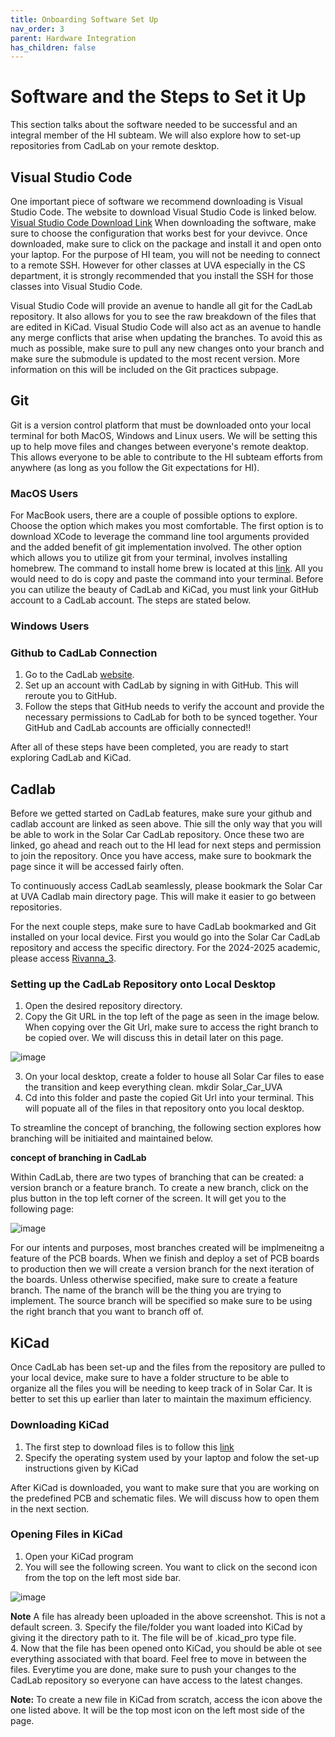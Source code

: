 ```yaml
---
title: Onboarding Software Set Up
nav_order: 3
parent: Hardware Integration
has_children: false
---
```


# Software and the Steps to Set it Up
This section talks about the software needed to be successful and an integral member of the HI subteam. We will also explore how to set-up repositories from CadLab on your remote desktop.

## Visual Studio Code
One important piece of software we recommend downloading is Visual Studio Code. The website to download Visual Studio Code is linked below.
[Visual Studio Code Download Link](https://code.visualstudio.com/download)
When downloading the software, make sure to choose the configuration that works best for your devivce. Once downloaded, make sure to click on the package and install it and open onto your laptop. For the purpose of HI team, you will not be needing to connect to a remote SSH. However for other classes at UVA especially in the CS department, it is strongly recommended that you install the SSH for those classes into Visual Studio Code. 

Visual Studio Code will provide an avenue to handle all git for the CadLab repository. It also allows for you to see the raw breakdown of the files that are edited in KiCad. Visual Studio Code will also act as an avenue to handle any merge conflicts that arise when updating the branches. To avoid this as much as possible, make sure to pull any new changes onto your branch and make sure the submodule is updated to the most recent version. More information on this will be included on the Git practices subpage. 

## Git
Git is a version control platform that must be downloaded onto your local terminal for both MacOS, Windows and Linux users. We will be setting this up to help move files and changes between everyone's remote deaktop. This allows everyone to be able to contribute to the HI subteam efforts from anywhere (as long as you follow the Git expectations for HI).
### MacOS Users
For MacBook users, there are a couple of possible options to explore. Choose the option which makes you most comfortable. The first option is to download XCode to leverage the command line tool arguments provided and the added benefit of git implementation involved. The other option which allows you to utilize git from your terminal, involves installing homebrew. The command to install home brew is located at this [link](https://git-scm.com/download/mac). All you would need to do is copy and paste the command into your terminal.
Before you can utilize the beauty of CadLab and KiCad, you must link your GitHub account to a CadLab account. The steps are stated below.
### Windows Users


### Github to CadLab Connection
1. Go to the CadLab [website](cadlab.io). 
2. Set up an account with CadLab by signing in with GitHub. This will reroute you to GitHub. 
3. Follow the steps that GitHub needs to verify the account and provide the necessary permissions to CadLab for both to be synced together. Your GitHub and CadLab accounts are officially connected!!

After all of these steps have been completed, you are ready to start exploring CadLab and KiCad.

## Cadlab
Before we getted started on CadLab features, make sure your github and cadlab account are linked as seen above. Thie sill the only way that you will be able to work in the Solar Car CadLab repository. Once these two are linked, go ahead and reach out to the HI lead for next steps and permission to join the repository. Once you have access, make sure to bookmark the page since it will be accessed fairly often. 

To continuously access CadLab seamlessly, please bookmark the Solar Car at UVA Cadlab main directory page. This will make it easier to go between repositories. 

For the next couple steps, make sure to have CadLab bookmarked and Git installed on your local device. First you would go into the Solar Car CadLab repository and access the specific directory. For the 2024-2025 academic, please access [Rivanna_3](/solarcaratuva.github.io/HI/CadLabRepositorySetUp.md). 

### Setting up the CadLab Repository onto Local Desktop

1. Open the desired repository directory. 
2. Copy the Git URL in the top left of the page as seen in the image below. When copying over the Git Url, make sure to access the right branch to be copied over. We will discuss this in detail later on this page.  

![image](/solarcaratuva.github.io/HI/assets/images/Screenshot%202024-09-21%20at%204.06.02 PM.png)

3. On your local desktop, create a folder to house all Solar Car files to ease the transition and keep everything clean. 
        mkdir Solar_Car_UVA
4. Cd into this folder and paste the copied Git Url into your terminal. This will popuate all of the files in that repository onto you local desktop. 

To streamline the concept of branching, the following section explores how branching will be initiaited and maintained below. 

**concept of branching in CadLab**

Within CadLab, there are two types of branching that can be created: a version branch or a feature branch. To create a new branch, click on the plus button in the top left corner of the screen. It will get you to the following page:

![image](/solarcaratuva.github.io/HI/assets/images/Screenshot%202024-09-22%20at%2012.33.08 PM.png)

For our intents and purposes, most branches created will be implmeneitng a feature of the PCB boards. When we finish and deploy a set of PCB boards to production then we will create a version branch for the next iteration of the boards. Unless otherwise specified, make sure to create a feature branch. The name of the branch will be the thing you are trying to implement. The source branch will be specified so make sure to be using the right branch that you want to branch off of. 

## KiCad
Once CadLab has been set-up and the files from the repository are pulled to your local device, make sure to have a folder structure to be able to organize all the files you will be needing to keep track of in Solar Car. It is better to set this up earlier than later to maintain the maximum efficiency. 

### Downloading KiCad
1. The first step to download files  is to follow this [link](https://www.kicad.org/download/)
2. Specify the operating system used by your laptop and folow the set-up instructions given by KiCad

After KiCad is downloaded, you want to make sure that you are working on the predefined PCB and schematic files. We will discuss how to open them in the next section. 

### Opening Files in KiCad

1. Open your KiCad program
2. You will see the following screen. You want to click on the second icon from the top on the left most side bar. 

![image](/solarcaratuva.github.io/HI/assets/images/Screenshot%202024-09-22%20at%2012.41.53 PM.png)

**Note** A file has already been uploaded in the above screenshot. This is not a default screen.
3. Specify the file/folder you want loaded into KiCad by giving it the directory path to it. The file will be of .kicad_pro type file.  
4. Now that the file has been opened onto KiCad, you should be able ot see everything associated with that board. Feel free to move in between the files. Everytime you are done, make sure to push your changes to the CadLab repository so everyone can have access to the latest changes. 

**Note:**
    To create a new  file in KiCad from scratch, access the icon above the one listed above.  It will be the top most icon on the left most side of the page. 

